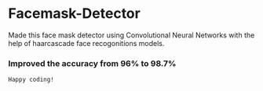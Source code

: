 # Facemask-Detector

Made this face mask detector using Convolutional Neural Networks with the help of haarcascade face recogonitions models.

### Improved the accuracy from 96% to 98.7%

```Happy coding!```
